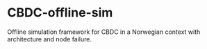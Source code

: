 # CBDC-offline-sim

Offline simulation framework for CBDC in a Norwegian context with architecture and node failure.